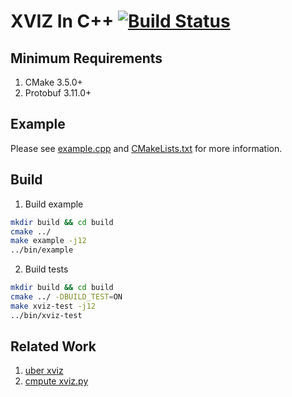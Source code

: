 # XVIZ In C++ [![Build Status](https://travis-ci.com/wx9698/xviz.svg?branch=master)](https://travis-ci.com/wx9698/xviz)

## Minimum Requirements
1. CMake 3.5.0+
2. Protobuf 3.11.0+

## Example

Please see [example.cpp](https://github.com/wx9698/xviz/blob/master/main.cpp) and [CMakeLists.txt](https://github.com/wx9698/xviz/blob/master/CMakeLists.txt) for more information.

## Build

1. Build example
```bash
mkdir build && cd build
cmake ../
make example -j12
../bin/example
```

2. Build tests
```bash
mkdir build && cd build
cmake ../ -DBUILD_TEST=ON
make xviz-test -j12
../bin/xviz-test
```

## Related Work
1. [uber xviz](https://github.com/uber/xviz)
2. [cmpute xviz.py](https://github.com/cmpute/xviz.py)